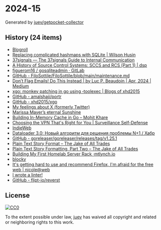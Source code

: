 # 2024-15

Generated by [juev/getpocket-collector](https://github.com/juev/getpocket-collector)

## History (24 items)

- [Blogroll](https://www.mollywhite.net/blogroll/)
- [Replacing complicated hashmaps with SQLite | Wilson Husin](https://husin.dev/ephemeral-sqlite/)
- [37signals — The 37signals Guide to Internal Communication](https://37signals.com/how-we-communicate)
- [A History of Source Control Systems: SCCS and RCS (Part 1) | dsp](https://experimentalworks.net/posts/2024-03-18-a-history-of-vcs-part1/)
- [figuerom16 / gosqliteadmin · GitLab](https://gitlab.com/figuerom16/gosqliteadmin)
- [GitHub - FiloSottile/FiloSottile/blob/main/maintenance.md](https://github.com/FiloSottile/FiloSottile/blob/main/maintenance.md#security-issues)
- [Don’t Flag Emails! Do This Instead | by Luc P. Beaudoin | Apr, 2024 | Medium](https://medium.com/@LucCogZest/dont-flag-emails-do-this-instead-412aed3d2605)
- [xgo: monkey patching in go using ‐toolexec | Blogs of xhd2015](https://blog.xhd2015.xyz/posts/xgo-monkey-patching-in-go-using-toolexec/)
- [GitHub - amalshaji/portr](https://github.com/amalshaji/portr)
- [GitHub - xhd2015/xgo](https://github.com/xhd2015/xgo)
- [My feelings about X (formerly Twitter)](https://arslan.io/2024/04/07/my-feelings-about-x-formerly-twitter/)
- [Marissa Mayer’s eternal Sunshine](https://www.platformer.news/marissa-mayer-sunshine-shine-app-design-cofounder-quits/)
- [Building In-Memory Cache in Go – Mohit Khare](https://www.mohitkhare.com/blog/go-in-memory-cache/)
- [Choosing the VPN That's Right for You | Surveillance Self-Defense](https://ssd.eff.org/module/choosing-vpn-thats-right-you)
- [IndieWeb](https://indieweb.org)
- [Dataloader 3.0: Новый алгоритм для решения проблемы N+1 / Хабр](https://habr.com/ru/articles/805769/)
- [GitHub - goreleaser/goreleaser/releases/tag/v1.25.1](https://github.com/goreleaser/goreleaser/releases/tag/v1.25.1)
- [Plain Text Story Format – The Jake of All Trades](https://jacobhaddon.com/2016/02/26/plain-text-story-format/)
- [Plain Text Story Formatting, Part Two – The Jake of All Trades](https://jacobhaddon.com/2016/03/18/plain-text-story-formatting-part-two/)
- [Building My First Homelab Server Rack ·mtlynch.io](https://mtlynch.io/building-first-homelab-rack/)
- [blocky](https://0xerr0r.github.io/blocky/v0.23/)
- [It's getting hard to use and recommend Firefox, I'm afraid for the free web | nicole@web](https://www.ntietz.com/blog/firefox-and-the-free-web/)
- [I wrote a linter!](https://gabnotes.org/i-wrote-a-linter/)
- [GitHub - flipt-io/reverst](https://github.com/flipt-io/reverst)

## License

[![CC0](https://mirrors.creativecommons.org/presskit/buttons/88x31/svg/cc-zero.svg)](https://creativecommons.org/publicdomain/zero/1.0/)

To the extent possible under law, [juev](https://github.com/juev) has waived all copyright and related or neighboring rights to this work.
